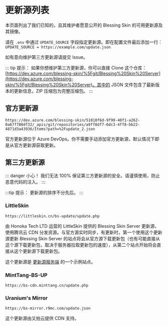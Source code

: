 # 更新源列表

本页面列出了我们已知的，且其维护者愿意公开的 Blessing Skin 的可用更新源及其镜像。

请在 `.env` 中通过 `UPDATE_SOURCE` 字段指定更新源。即在配置文件最后添加一行：`UPDATE_SOURCE = https://example.com/update.json`

如有意向维护第三方更新源请提交 Issue。

::: tip 提示：
如果你想维护第三方更新源，你可以直接 Clone 这个仓库：[https://dev.azure.com/blessing-skin/%5Fgit/Blessing%20Skin%20Server](https://dev.azure.com/blessing-skin/%5Fgit/Blessing%20Skin%20Server)。其中的 JSON 文件包含了最新版本的更新信息，ZIP 压缩包为完整压缩包。
:::
## 官方更新源

```
https://dev.azure.com/blessing-skin/51010f6d-9f99-40f1-a262-0a67f788df32/_apis/git/repositories/a9ff8df7-6dc3-4ff8-bb22-4871d3a43936/Items?path=%2Fupdate_2.json
```

官方更新源位于 Azure DevOps。你不需要手动添加官方更新源，默认情况下即是从官方更新源获取更新。

## 第三方更新源

::: danger 小心！
我们无法 100% 保证第三方更新源的安全。请谨慎使用，防止恶意代码的注入。
:::

:::tip 提示：
更新源的排序不分先后。
:::

### LittleSkin

```
https://littleskin.cn/bs-update/update.php
```

由 Honoka Tech LTD 运营的 LittleSkin 提供的 Blessing Skin Server 更新源，使用腾讯云 CDN 分发资源。与官方源实时同步，有更新时，第一个使用这个更新源更新 Blessing Skin Server 的站点将会从官方源下载更新包（也有可能直接从这个源下载更新包，取决于服务器拉取更新包的速度），从第二个站点开始将会直接从这个更新源下载更新包。

这个更新源是 [更新源服务端](https://github.com/bs-community/update-source-server) 的一个示例站点。

### MintTang-BS-UP

```
https://bs-cdn.minttang.cn/update.php
```

### Uranium's Mirror
```
https://bs-mirror.r9mc.com/update.json
```

这个更新源由又拍云提供 CDN 支持。
